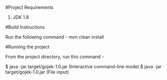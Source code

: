 #Project Requirements

1. JDK 1.8

#Build Instructions

Run the following command -
mvn clean install


#Running the project

From the project directory, run this command - 

$ java -jar target/gojek-1.0.jar (Interactive command-line mode)
$ java -jar target/gojek-1.0.jar <inputfile> (File input)
